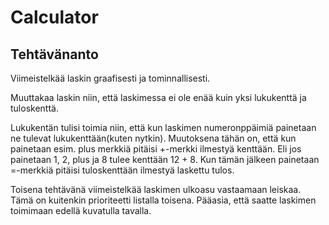 # Calculator

## Tehtävänanto

Viimeistelkää laskin graafisesti ja tominnallisesti.  

Muuttakaa laskin niin, että laskimessa ei ole enää kuin yksi lukukenttä ja tuloskenttä.

Lukukentän tulisi toimia niin, että kun laskimen numeronppäimiä painetaan ne tulevat lukukenttään(kuten nytkin). Muutoksena tähän on, että kun painetaan esim. plus merkkiä pitäisi +-merkki ilmestyä kenttään.
Eli jos painetaan 1, 2, plus ja 8 tulee kenttään 12 + 8. Kun tämän jälkeen painetaan =-merkkiä pitäisi tuloskenttään ilmestyä laskettu tulos.

Toisena tehtävänä viimeistelkää laskimen ulkoasu vastaamaan leiskaa. Tämä on kuitenkin prioriteetti listalla toisena. Pääasia, että saatte laskimen toimimaan edellä kuvatulla tavalla.
